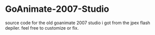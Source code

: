 # GoAnimate-2007-Studio
source code for the old goanimate 2007 studio i got from the jpex flash depiler. feel free to customize or fix.
